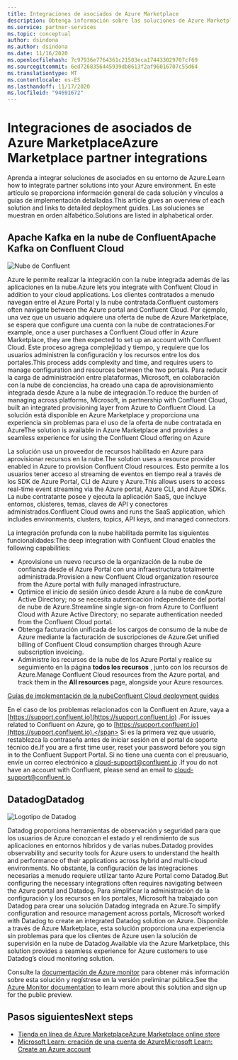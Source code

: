 ```yaml
---
title: Integraciones de asociados de Azure Marketplace
description: Obtenga información sobre las soluciones de Azure Marketplace que se integran con su entorno de Azure y obtenga vínculos a guías de implementación de asociados de Microsoft.
ms.service: partner-services
ms.topic: conceptual
author: dsindona
ms.author: dsindona
ms.date: 11/16/2020
ms.openlocfilehash: 7c97936e7764361c21503eca174433029707cf69
ms.sourcegitcommit: 6ed7268356445939db8613f2af96016707c55d64
ms.translationtype: MT
ms.contentlocale: es-ES
ms.lasthandoff: 11/17/2020
ms.locfileid: "94691672"
---
```

# <a name="azure-marketplace-partner-integrations"></a><span data-ttu-id="2a5c3-103">Integraciones de asociados de Azure Marketplace</span><span class="sxs-lookup"><span data-stu-id="2a5c3-103">Azure Marketplace partner integrations</span></span>

<span data-ttu-id="2a5c3-104">Aprenda a integrar soluciones de asociados en su entorno de Azure.</span><span class="sxs-lookup"><span data-stu-id="2a5c3-104">Learn how to integrate partner solutions into your Azure environment.</span></span> <span data-ttu-id="2a5c3-105">En este artículo se proporciona información general de cada solución y vínculos a guías de implementación detalladas.</span><span class="sxs-lookup"><span data-stu-id="2a5c3-105">This article gives an overview of each solution and links to detailed deployment guides.</span></span> <span data-ttu-id="2a5c3-106">Las soluciones se muestran en orden alfabético.</span><span class="sxs-lookup"><span data-stu-id="2a5c3-106">Solutions are listed in alphabetical order.</span></span> 

## <a name="apache-kafka-on-confluent-cloud"></a><span data-ttu-id="2a5c3-107">Apache Kafka en la nube de Confluent</span><span class="sxs-lookup"><span data-stu-id="2a5c3-107">Apache Kafka on Confluent Cloud</span></span>

![Nube de Confluent](./media/partners/confluent-cloud.png)

<span data-ttu-id="2a5c3-109">Azure le permite realizar la integración con la nube integrada además de las aplicaciones en la nube.</span><span class="sxs-lookup"><span data-stu-id="2a5c3-109">Azure lets you integrate with Confluent Cloud in addition to your cloud applications.</span></span> <span data-ttu-id="2a5c3-110">Los clientes contratados a menudo navegan entre el Azure Portal y la nube contratada.</span><span class="sxs-lookup"><span data-stu-id="2a5c3-110">Confluent customers often navigate between the Azure portal and Confluent Cloud.</span></span> <span data-ttu-id="2a5c3-111">Por ejemplo, una vez que un usuario adquiere una oferta de nube de Azure Marketplace, se espera que configure una cuenta con la nube de contrataciones.</span><span class="sxs-lookup"><span data-stu-id="2a5c3-111">For example, once a user purchases a Confluent Cloud offer in Azure Marketplace, they are then expected to set up an account with Confluent Cloud.</span></span> <span data-ttu-id="2a5c3-112">Este proceso agrega complejidad y tiempo, y requiere que los usuarios administren la configuración y los recursos entre los dos portales.</span><span class="sxs-lookup"><span data-stu-id="2a5c3-112">This process adds complexity and time, and requires users to manage configuration and resources between the two portals.</span></span> <span data-ttu-id="2a5c3-113">Para reducir la carga de administración entre plataformas, Microsoft, en colaboración con la nube de conciencias, ha creado una capa de aprovisionamiento integrada desde Azure a la nube de integración.</span><span class="sxs-lookup"><span data-stu-id="2a5c3-113">To reduce the burden of managing across platforms, Microsoft, in partnership with Confluent Cloud, built an integrated provisioning layer from Azure to Confluent Cloud.</span></span> <span data-ttu-id="2a5c3-114">La solución está disponible en Azure Marketplace y proporciona una experiencia sin problemas para el uso de la oferta de nube contratada en Azure</span><span class="sxs-lookup"><span data-stu-id="2a5c3-114">The solution is available in Azure Marketplace and  provides a seamless experience for using the Confluent Cloud offering on Azure</span></span>

<span data-ttu-id="2a5c3-115">La solución usa un proveedor de recursos habilitado en Azure para aprovisionar recursos en la nube.</span><span class="sxs-lookup"><span data-stu-id="2a5c3-115">The solution uses a resource provider enabled in Azure to provision Confluent Cloud resources.</span></span> <span data-ttu-id="2a5c3-116">Esto permite a los usuarios tener acceso al streaming de eventos en tiempo real a través de los SDK de Azure Portal, CLI de Azure y Azure.</span><span class="sxs-lookup"><span data-stu-id="2a5c3-116">This allows users to access real-time event streaming via the Azure portal, Azure CLI, and Azure SDKs.</span></span> <span data-ttu-id="2a5c3-117">La nube contratante posee y ejecuta la aplicación SaaS, que incluye entornos, clústeres, temas, claves de API y conectores administrados.</span><span class="sxs-lookup"><span data-stu-id="2a5c3-117">Confluent Cloud owns and runs the SaaS application, which includes environments, clusters, topics, API keys, and managed connectors.</span></span>

<span data-ttu-id="2a5c3-118">La integración profunda con la nube habilitada permite las siguientes funcionalidades:</span><span class="sxs-lookup"><span data-stu-id="2a5c3-118">The deep integration with Confluent Cloud enables the following capabilities:</span></span>

- <span data-ttu-id="2a5c3-119">Aprovisione un nuevo recurso de la organización de la nube de confianza desde el Azure Portal con una infraestructura totalmente administrada.</span><span class="sxs-lookup"><span data-stu-id="2a5c3-119">Provision a new Confluent Cloud organization resource from the Azure portal with fully managed infrastructure.</span></span>
- <span data-ttu-id="2a5c3-120">Optimice el inicio de sesión único desde Azure a la nube de conAzure Active Directory; no se necesita autenticación independiente del portal de nube de Azure.</span><span class="sxs-lookup"><span data-stu-id="2a5c3-120">Streamline single sign-on from Azure to Confluent Cloud with Azure Active Directory; no separate authentication needed from the Confluent Cloud portal.</span></span>
- <span data-ttu-id="2a5c3-121">Obtenga facturación unificada de los cargos de consumo de la nube de Azure mediante la facturación de suscripciones de Azure.</span><span class="sxs-lookup"><span data-stu-id="2a5c3-121">Get unified billing of Confluent Cloud consumption charges through Azure subscription invoicing.</span></span>
- <span data-ttu-id="2a5c3-122">Administre los recursos de la nube de los Azure Portal y realice su seguimiento en la página **todos los recursos** , junto con los recursos de Azure.</span><span class="sxs-lookup"><span data-stu-id="2a5c3-122">Manage Confluent Cloud resources from the Azure portal, and track them in the **All resources** page, alongside your Azure resources.</span></span>

[<span data-ttu-id="2a5c3-123">Guías de implementación de la nube</span><span class="sxs-lookup"><span data-stu-id="2a5c3-123">Confluent Cloud deployment guides</span></span>](https://docs.confluent.io/current/cloud/marketplace/index.html)

<span data-ttu-id="2a5c3-124">En el caso de los problemas relacionados con la Confluent en Azure, vaya a [https://support.confluent.io](https://support.confluent.io) .</span><span class="sxs-lookup"><span data-stu-id="2a5c3-124">For issues related to Confluent on Azure, go to [https://support.confluent.io](https://support.confluent.io).</span></span> <span data-ttu-id="2a5c3-125">Si es la primera vez que usuario, restablezca la contraseña antes de iniciar sesión en el portal de soporte técnico de.</span><span class="sxs-lookup"><span data-stu-id="2a5c3-125">If you are a first time user, reset your password before you sign in to the Confluent Support Portal.</span></span> <span data-ttu-id="2a5c3-126">Si no tiene una cuenta con el preusuario, envíe un correo electrónico a [cloud-support@confluent.io](mailto:cloud-support@confluent.io) .</span><span class="sxs-lookup"><span data-stu-id="2a5c3-126">If you do not have an account with Confluent, please send an email to [cloud-support@confluent.io](mailto:cloud-support@confluent.io).</span></span>

## <a name="datadog"></a><span data-ttu-id="2a5c3-127">Datadog</span><span class="sxs-lookup"><span data-stu-id="2a5c3-127">Datadog</span></span>

![Logotipo de Datadog](./media/partners/datadog.png)

<span data-ttu-id="2a5c3-129">Datadog proporciona herramientas de observación y seguridad para que los usuarios de Azure conozcan el estado y el rendimiento de sus aplicaciones en entornos híbridos y de varias nubes.</span><span class="sxs-lookup"><span data-stu-id="2a5c3-129">Datadog provides observability and security tools for Azure users to understand the health and performance of their applications across hybrid and multi-cloud environments.</span></span> <span data-ttu-id="2a5c3-130">No obstante, la configuración de las integraciones necesarias a menudo requiere utilizar tanto Azure Portal como Datadog.</span><span class="sxs-lookup"><span data-stu-id="2a5c3-130">But configuring the necessary integrations often requires navigating between the Azure portal and Datadog.</span></span> <span data-ttu-id="2a5c3-131">Para simplificar la administración de la configuración y los recursos en los portales, Microsoft ha trabajado con Datadog para crear una solución Datadog integrada en Azure.</span><span class="sxs-lookup"><span data-stu-id="2a5c3-131">To simplify configuration and resource management across portals, Microsoft worked with Datadog to create an integrated Datadog solution on Azure.</span></span> <span data-ttu-id="2a5c3-132">Disponible a través de Azure Marketplace, esta solución proporciona una experiencia sin problemas para que los clientes de Azure usen la solución de supervisión en la nube de Datadog.</span><span class="sxs-lookup"><span data-stu-id="2a5c3-132">Available via the Azure Marketplace, this solution provides a seamless experience for Azure customers to use Datadog’s cloud monitoring solution.</span></span>

<span data-ttu-id="2a5c3-133">Consulte la [documentación de Azure monitor](/azure/azure-monitor/platform/partners#datadog) para obtener más información sobre esta solución y regístrese en la versión preliminar pública.</span><span class="sxs-lookup"><span data-stu-id="2a5c3-133">See the [Azure Monitor documentation](/azure/azure-monitor/platform/partners#datadog) to learn more about this solution and sign up for the public preview.</span></span>

## <a name="next-steps"></a><span data-ttu-id="2a5c3-134">Pasos siguientes</span><span class="sxs-lookup"><span data-stu-id="2a5c3-134">Next steps</span></span>

- [<span data-ttu-id="2a5c3-135">Tienda en línea de Azure Marketplace</span><span class="sxs-lookup"><span data-stu-id="2a5c3-135">Azure Marketplace online store</span></span>](https://azure.microsoft.com/marketplace/)
- [<span data-ttu-id="2a5c3-136">Microsoft Learn: creación de una cuenta de Azure</span><span class="sxs-lookup"><span data-stu-id="2a5c3-136">Microsoft Learn: Create an Azure account</span></span>](/learn/modules/create-an-azure-account/)
